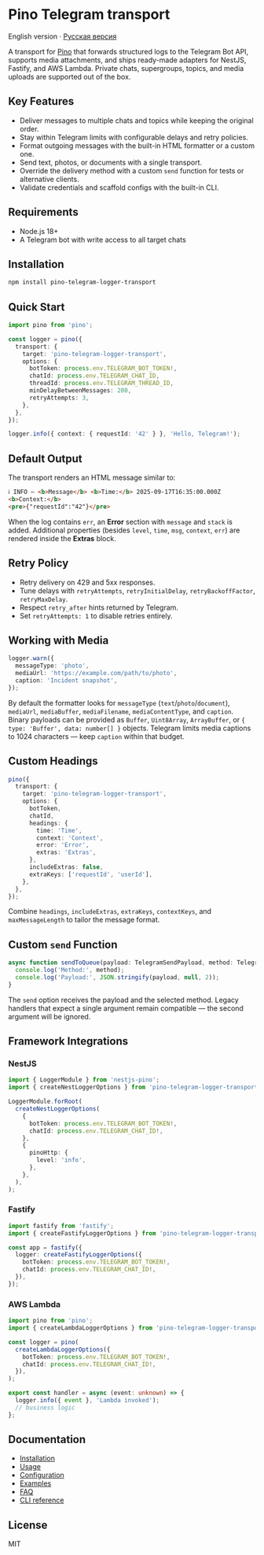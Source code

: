 ﻿# Pino Telegram transport

English version · [Русская версия](README.ru.md)

A transport for [Pino](https://github.com/pinojs/pino) that forwards structured logs to the Telegram Bot API, supports media attachments, and ships ready-made adapters for NestJS, Fastify, and AWS Lambda. Private chats, supergroups, topics, and media uploads are supported out of the box.

## Key Features

- Deliver messages to multiple chats and topics while keeping the original order.
- Stay within Telegram limits with configurable delays and retry policies.
- Format outgoing messages with the built-in HTML formatter or a custom one.
- Send text, photos, or documents with a single transport.
- Override the delivery method with a custom `send` function for tests or alternative clients.
- Validate credentials and scaffold configs with the built-in CLI.

## Requirements

- Node.js 18+
- A Telegram bot with write access to all target chats

## Installation

```bash
npm install pino-telegram-logger-transport
```

## Quick Start

```typescript
import pino from 'pino';

const logger = pino({
  transport: {
    target: 'pino-telegram-logger-transport',
    options: {
      botToken: process.env.TELEGRAM_BOT_TOKEN!,
      chatId: process.env.TELEGRAM_CHAT_ID,
      threadId: process.env.TELEGRAM_THREAD_ID,
      minDelayBetweenMessages: 200,
      retryAttempts: 3,
    },
  },
});

logger.info({ context: { requestId: '42' } }, 'Hello, Telegram!');
```

## Default Output

The transport renders an HTML message similar to:

```html
ℹ️ INFO — <b>Message</b> <b>Time:</b> 2025-09-17T16:35:00.000Z
<b>Context:</b>
<pre>{"requestId":"42"}</pre>
```

When the log contains `err`, an **Error** section with `message` and `stack` is added. Additional properties (besides `level`, `time`, `msg`, `context`, `err`) are rendered inside the **Extras** block.

## Retry Policy

- Retry delivery on 429 and 5xx responses.
- Tune delays with `retryAttempts`, `retryInitialDelay`, `retryBackoffFactor`, `retryMaxDelay`.
- Respect `retry_after` hints returned by Telegram.
- Set `retryAttempts: 1` to disable retries entirely.

## Working with Media

```typescript
logger.warn({
  messageType: 'photo',
  mediaUrl: 'https://example.com/path/to/photo',
  caption: 'Incident snapshot',
});
```

By default the formatter looks for `messageType` (`text`/`photo`/`document`), `mediaUrl`, `mediaBuffer`, `mediaFilename`, `mediaContentType`, and `caption`.
Binary payloads can be provided as `Buffer`, `Uint8Array`, `ArrayBuffer`, or `{ type: 'Buffer', data: number[] }` objects.
Telegram limits media captions to 1024 characters — keep `caption` within that budget.

## Custom Headings

```typescript
pino({
  transport: {
    target: 'pino-telegram-logger-transport',
    options: {
      botToken,
      chatId,
      headings: {
        time: 'Time',
        context: 'Context',
        error: 'Error',
        extras: 'Extras',
      },
      includeExtras: false,
      extraKeys: ['requestId', 'userId'],
    },
  },
});
```

Combine `headings`, `includeExtras`, `extraKeys`, `contextKeys`, and `maxMessageLength` to tailor the message format.

## Custom `send` Function

```typescript
async function sendToQueue(payload: TelegramSendPayload, method: TelegramMethod) {
  console.log('Method:', method);
  console.log('Payload:', JSON.stringify(payload, null, 2));
}
```

The `send` option receives the payload and the selected method. Legacy handlers that expect a single argument remain compatible — the second argument will be ignored.

## Framework Integrations

### NestJS

```typescript
import { LoggerModule } from 'nestjs-pino';
import { createNestLoggerOptions } from 'pino-telegram-logger-transport';

LoggerModule.forRoot(
  createNestLoggerOptions(
    {
      botToken: process.env.TELEGRAM_BOT_TOKEN!,
      chatId: process.env.TELEGRAM_CHAT_ID!,
    },
    {
      pinoHttp: {
        level: 'info',
      },
    },
  ),
);
```

### Fastify

```typescript
import fastify from 'fastify';
import { createFastifyLoggerOptions } from 'pino-telegram-logger-transport';

const app = fastify({
  logger: createFastifyLoggerOptions({
    botToken: process.env.TELEGRAM_BOT_TOKEN!,
    chatId: process.env.TELEGRAM_CHAT_ID!,
  }),
});
```

### AWS Lambda

```typescript
import pino from 'pino';
import { createLambdaLoggerOptions } from 'pino-telegram-logger-transport';

const logger = pino(
  createLambdaLoggerOptions({
    botToken: process.env.TELEGRAM_BOT_TOKEN!,
    chatId: process.env.TELEGRAM_CHAT_ID!,
  }),
);

export const handler = async (event: unknown) => {
  logger.info({ event }, 'Lambda invoked');
  // business logic
};
```

## Documentation

- [Installation](docs/install.en.md)
- [Usage](docs/usage.en.md)
- [Configuration](docs/configuration.en.md)
- [Examples](docs/examples.en.md)
- [FAQ](docs/faq.en.md)
- [CLI reference](docs/cli.en.md)

## License

MIT

